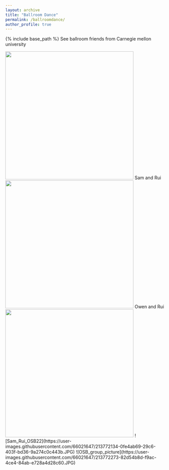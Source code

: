 ```yaml
---
layout: archive
title: "Ballroom Dance"
permalink: /ballroomdance/
author_profile: true
---
```


{% include base_path %}
See ballroom friends from Carnegie mellon university

<img src="https://user-images.githubusercontent.com/66021647/213766328-7201dcc9-ed4d-410e-a7f1-3d75c02b26f4.JPG" width="400">
Sam and Rui

<img src="https://user-images.githubusercontent.com/66021647/213771252-fe950b1f-3a3f-497f-959a-00a36a20a18b.JPG" width="400">
Owen and Rui

<img src="https://user-images.githubusercontent.com/66021647/213771267-65d5d70f-8d55-472e-9e6d-46ee9835ff2f.JPG" width="400">
![Sam_Rui_OSB22](https://user-images.githubusercontent.com/66021647/213772134-0fe4ab69-29c6-403f-bd36-9a274c0c443b.JPG)
![OSB_group_picture](https://user-images.githubusercontent.com/66021647/213772273-82d54b8d-f9ac-4ce4-84ab-e728a4d28c60.JPG)
